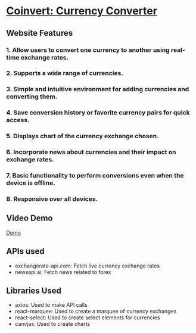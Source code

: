 # [Coinvert: Currency Converter](https://coinvert-jff.vercel.app/)
## Website Features
### 1. Allow users to convert one currency to another using real-time exchange rates.
### 2. Supports a wide range of currencies.
### 3. Simple and intuitive environment for adding currencies and converting them.
### 4. Save conversion history or favorite currency pairs for quick access.
### 5. Displays chart of the currency exchange chosen.
### 6. Incorporate news about currencies and their impact on exchange rates.
### 7. Basic functionality to perform conversions even when the device is offline.
### 8. Responsive over all devices.

## Video Demo
[Demo](https://www.youtube.com/watch?v=tdCDyWAynFc)

## APIs used

 - exchangerate-api.com: Fetch live currency exchange rates
 - newsapi.ai: Fetch news related to forex
 
 ## Libraries Used
 
 - axios: Used to make API calls
 - react-marquee: Used to create a marquee of currency exchanges
 - react-select: Used to create select elements for currencies
 - canvjas: Used to create charts
